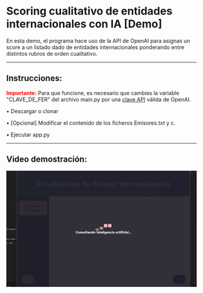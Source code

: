 # Scoring cualitativo de entidades internacionales con IA [Demo]


En esta demo, el programa hace uso de la API de OpenAI para asignas un score a un listado dado de entidades internacionales ponderando entre distintos rubros de orden cualitativo.

---

## Instrucciones:

<b><span style="color:red;">Importante:</span></b> Para que funcione, es necesario que cambies la variable "CLAVE_DE_FER" del archivo main.py por una <a href="https://openai.com/en/index/openai-api/" target="_blank" rel="noopener noreferrer">clave API</a> válida de OpenAI.

• Descargar o clonar

• [Opcional] Modificar el contenido de los ficheros Emisores.txt y c.

• Ejecutar app.py

---

## Video demostración:

<a href="https://youtu.be/dsNCI1ChvaM?si=7dul1eJw79jPksrS" target="_blank">
  <img src="demoimg.png" alt="demo video"/>
</a>

